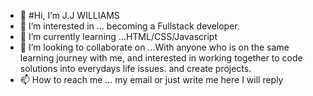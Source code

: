 - 👋 #Hi, I’m J.J WILLIAMS
- 👀 I’m interested in ... becoming a Fullstack developer.
- 🌱 I’m currently learning ...HTML/CSS/Javascript
- 💞️ I’m looking to collaborate on ...With anyone who is on the same learning journey with me, and interested in working together to code solutions into everydays life issues. and create projects.
- 📫 How to reach me ... my email or just write me here I will reply

<!---
Willedwest/Willedwest is a ✨ special ✨ repository because its `README.md` (this file) appears on your GitHub profile.
You can click the Preview link to take a look at your changes.
--->
